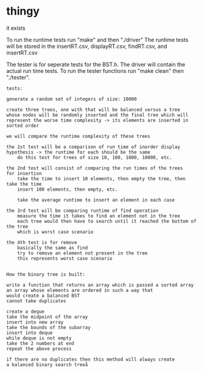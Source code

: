 # thingy
it exists

To run the runtime tests run "make" and then "./driver"
The runtime tests will be stored in the insertRT.csv, 
displayRT.csv, findRT.csv, and insertRT.csv

The tester is for seperate tests for the BST.h.
The driver will contain the actual run time tests.
To run the tester functions run "make clean" then "./tester".

	tests:

	generate a random set of integers of size: 10000

	create three trees, one with that will be balanced versus a tree
	whose nodes will be randomly inserted and the final tree which will
	represent the worse time complexity -> its elements are inserted in sorted order

	we will compare the runtime complexity of these trees

	the 1st test will be a comparison of run time of inorder display
	hypothesis -> the runtime for each should be the same 
		do this test for trees of size 10, 100, 1000, 10000, etc.

	the 2nd test will consist of comparing the run times of the trees 
	for insertion
		take the time to insert 10 elements, then empty the tree, then take the time 
		insert 100 elements, then empty, etc.

		take the average runtime to insert an element in each case

	the 3rd test will be comparing runtime of find operation
		measure the time it takes to find an element not in the tree
		each tree would then have to search until it reached the bottom of the tree
		which is worst case scenario

	the 4th test is for remove
		basically the same as find
		try to remove an element not present in the tree
		this represents worst case scenario


	How the binary tree is built:

	write a function that returns an array which is passed a sorted array
	an array whose elements are ordered in such a way that 
	would create a balanced BST
	cannot take duplicates
	
	create a deque
	take the midpoint of the array
	insert into new array
	take the bounds of the subarray
	insert into deque
	while deque is not empty
	take the 2 numbers at end 
	repeat the above process

	if there are no duplicates then this method will always create 
	a balanced binary search treeå
